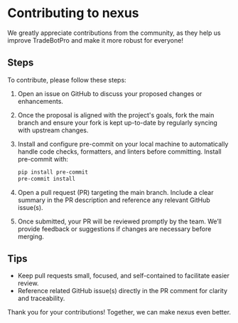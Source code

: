 # Contributing to nexus

We greatly appreciate contributions from the community, as they help us improve TradeBotPro and make it more robust for
everyone!

## Steps

To contribute, please follow these steps:

1. Open an issue on GitHub to discuss your proposed changes or enhancements.

2. Once the proposal is aligned with the project's goals, fork the main branch and ensure your fork is kept up-to-date
   by regularly syncing with upstream changes.

3. Install and configure pre-commit on your local machine to automatically handle code checks, formatters, and linters
   before committing.
   Install pre-commit with:

   ```bash
   pip install pre-commit  
   pre-commit install
   ```

4. Open a pull request (PR) targeting the main branch. Include a clear summary in the PR description and reference any
   relevant GitHub issue(s).

5. Once submitted, your PR will be reviewed promptly by the team. We’ll provide feedback or suggestions if changes are
   necessary before merging.

## Tips
- Keep pull requests small, focused, and self-contained to facilitate easier review.
- Reference related GitHub issue(s) directly in the PR comment for clarity and traceability.

Thank you for your contributions! Together, we can make nexus even better.